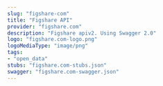 ```yaml
---
slug: "figshare-com"
title: "Figshare API"
provider: "figshare.com"
description: "Figshare apiv2. Using Swagger 2.0"
logo: "figshare.com-logo.png"
logoMediaType: "image/png"
tags:
- "open_data"
stubs: "figshare.com-stubs.json"
swagger: "figshare.com-swagger.json"
---
```

